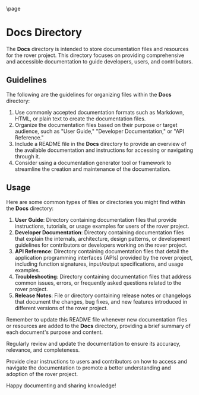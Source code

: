 \page
# Docs Directory

The **Docs** directory is intended to store documentation files and resources for the rover project. This directory focuses on providing comprehensive and accessible documentation to guide developers, users, and contributors.

## Guidelines

The following are the guidelines for organizing files within the **Docs** directory:

1. Use commonly accepted documentation formats such as Markdown, HTML, or plain text to create the documentation files.
2. Organize the documentation files based on their purpose or target audience, such as "User Guide," "Developer Documentation," or "API Reference."
3. Include a README file in the **Docs** directory to provide an overview of the available documentation and instructions for accessing or navigating through it.
4. Consider using a documentation generator tool or framework to streamline the creation and maintenance of the documentation.

## Usage

Here are some common types of files or directories you might find within the **Docs** directory:

1. **User Guide**: Directory containing documentation files that provide instructions, tutorials, or usage examples for users of the rover project.
2. **Developer Documentation**: Directory containing documentation files that explain the internals, architecture, design patterns, or development guidelines for contributors or developers working on the rover project.
3. **API Reference**: Directory containing documentation files that detail the application programming interfaces (APIs) provided by the rover project, including function signatures, input/output specifications, and usage examples.
4. **Troubleshooting**: Directory containing documentation files that address common issues, errors, or frequently asked questions related to the rover project.
5. **Release Notes**: File or directory containing release notes or changelogs that document the changes, bug fixes, and new features introduced in different versions of the rover project.

Remember to update this README file whenever new documentation files or resources are added to the **Docs** directory, providing a brief summary of each document's purpose and content.

Regularly review and update the documentation to ensure its accuracy, relevance, and completeness.

Provide clear instructions to users and contributors on how to access and navigate the documentation to promote a better understanding and adoption of the rover project.

Happy documenting and sharing knowledge!